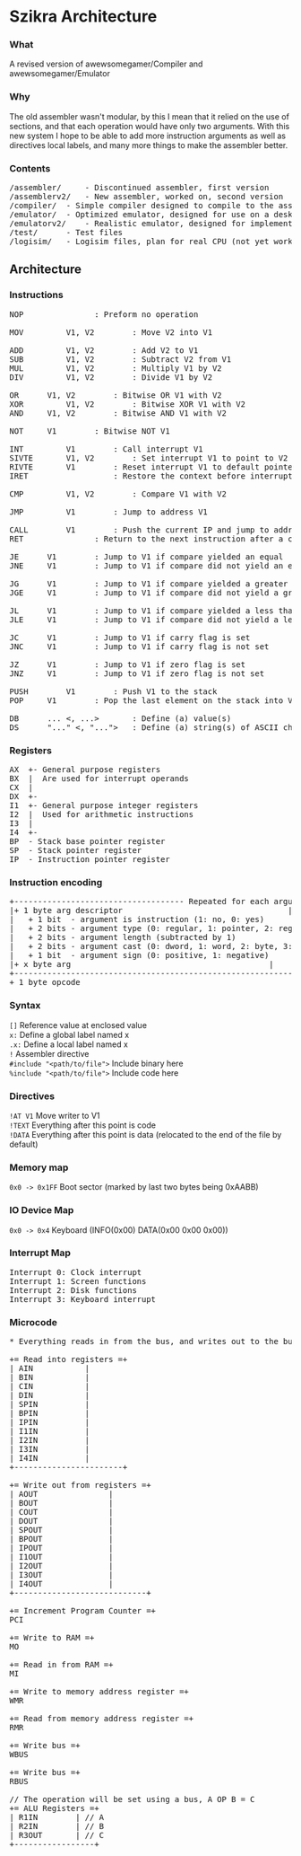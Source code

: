 # Szikra Architecture

### What
A revised version of awewsomegamer/Compiler and awewsomegamer/Emulator

### Why
The old assembler wasn't modular, by this I mean that it relied on the use
of sections, and that each operation would have only two arguments.
With this new system I hope to be able to add more instruction arguments as
well as directives local labels, and many more things to make the assembler
better.

### Contents
<pre>
/assembler/ 	- Discontinued assembler, first version
/assemblerv2/   - New assembler, worked on, second version
/compiler/	- Simple compiler designed to compile to the assembly language (not yet worked on)
/emulator/ 	- Optimized emulator, designed for use on a desktop
/emulatorv2/    - Realistic emulator, designed for implementation in logic software (logisim, etc...) or in real life (not yet worked on)
/test/		- Test files 
/logisim/ 	- Logisim files, plan for real CPU (not yet worked on)
</pre>

## Architecture

### Instructions
<pre>
NOP				  : Preform no operation

MOV 		V1, V2 		  : Move V2 into V1

ADD 		V1, V2 		  : Add V2 to V1
SUB 		V1, V2 		  : Subtract V2 from V1
MUL 		V1, V2 		  : Multiply V1 by V2
DIV 		V1, V2 		  : Divide V1 by V2

OR		V1, V2 		  : Bitwise OR V1 with V2
XOR 		V1, V2 		  : Bitwise XOR V1 with V2
AND		V1, V2 		  : Bitwise AND V1 with V2

NOT		V1	  	  : Bitwise NOT V1

INT 		V1		  : Call interrupt V1
SIVTE 		V1, V2 		  : Set interrupt V1 to point to V2
RIVTE 		V1		  : Reset interrupt V1 to default pointer
IRET		   		  : Restore the context before interrupt was called

CMP 		V1, V2 		  : Compare V1 with V2

JMP 		V1		  : Jump to address V1

CALL 		V1		  : Push the current IP and jump to address V1
RET				  : Return to the next instruction after a call

JE		V1	   	  : Jump to V1 if compare yielded an equal
JNE		V1	   	  : Jump to V1 if compare did not yield an equal

JG		V1	   	  : Jump to V1 if compare yielded a greater than
JGE		V1	   	  : Jump to V1 if compare did not yield a greater than

JL		V1	   	  : Jump to V1 if compare yielded a less than
JLE		V1	   	  : Jump to V1 if compare did not yield a less than

JC		V1	   	  : Jump to V1 if carry flag is set
JNC		V1	   	  : Jump to V1 if carry flag is not set

JZ		V1	   	  : Jump to V1 if zero flag is set
JNZ		V1		  : Jump to V1 if zero flag is not set

PUSH		V1		  : Push V1 to the stack
POP		V1 	   	  : Pop the last element on the stack into V1

DB		... <, ...> 	  : Define (a) value(s)
DS		"..." <, "...">   : Define (a) string(s) of ASCII characters
</pre>

### Registers
<pre>
AX	+- General purpose registers
BX	|  Are used for interrupt operands
CX	|
DX	+-
I1	+- General purpose integer registers
I2	|  Used for arithmetic instructions
I3	|
I4	+-
BP	- Stack base pointer register
SP	- Stack pointer register
IP	- Instruction pointer register
</pre>

### Instruction encoding
<pre>
+------------------------------------ Repeated for each argument --------------------------+
|+ 1 byte arg descriptor								   |
|	+ 1 bit  - argument is instruction (1: no, 0: yes)				   |
|	+ 2 bits - argument type (0: regular, 1: pointer, 2: register, 3: register pointer)|
|	+ 2 bits - argument length (subtracted by 1)					   |
|	+ 2 bits - argument cast (0: dword, 1: word, 2: byte, 3: reserved)		   |
|	+ 1 bit  - argument sign (0: positive, 1: negative)				   |
|+ x byte arg										   |
+------------------------------------------------------------------------------------------+
+ 1 byte opcode
</pre>

### Syntax
`[]` Reference value at enclosed value <br>
`x:` Define a global label named x <br>
`.x:` Define a local label named x <br>
`!` Assembler directive <br>
`#include "<path/to/file">` Include binary here <br>
`%include "<path/to/file">` Include code here <br>

### Directives
`!AT V1` Move writer to V1 <br>
`!TEXT` Everything after this point is code <br>
`!DATA` Everything after this point is data (relocated to the end of the file by default) <br>

### Memory map
`0x0 -> 0x1FF` Boot sector (marked by last two bytes being 0xAABB)
### IO Device Map
`0x0 -> 0x4` Keyboard (INFO(0x00) DATA(0x00 0x00 0x00))
### Interrupt Map
<pre>
Interrupt 0: Clock interrupt
Interrupt 1: Screen functions
Interrupt 2: Disk functions
Interrupt 3: Keyboard interrupt
</pre>

### Microcode
<pre>
* Everything reads in from the bus, and writes out to the bus

+= Read into registers =+
| AIN			|
| BIN			|
| CIN			|
| DIN			|
| SPIN			|
| BPIN			|
| IPIN			|
| I1IN			|
| I2IN			|
| I3IN			|
| I4IN			|
+-----------------------+

+= Write out from registers =+
| AOUT			     |
| BOUT			     |
| COUT			     |
| DOUT			     |
| SPOUT			     |
| BPOUT			     |
| IPOUT			     |
| I1OUT			     |
| I2OUT			     |
| I3OUT			     |
| I4OUT			     |
+----------------------------+

+= Increment Program Counter =+
PCI

+= Write to RAM =+
MO

+= Read in from RAM =+
MI

+= Write to memory address register =+
WMR

+= Read from memory address register =+
RMR

+= Write bus =+
WBUS

+= Write bus =+
RBUS

// The operation will be set using a bus, A OP B = C
+= ALU Registers =+
| R1IN		  | // A
| R2IN		  | // B
| R3OUT		  | // C
+-----------------+    

</pre>